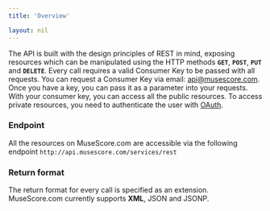 ```yaml
---
title: 'Overview'

layout: nil
---
```


The API is built with the design principles of REST in mind, exposing resources which can be manipulated using the HTTP methods **`GET`**, **`POST`**, **`PUT`** and **`DELETE`**.
Every call requires a valid Consumer Key to be passed with all requests. You can request a Consumer Key via email: <api@musescore.com>.
 Once you have a key, you can pass it as a parameter into your requests. With your consumer key, you can access all the public resources. To access private resources, you need to authenticate the user with [OAuth](#/authentication).

### Endpoint

All the resources on MuseScore.com are accessible via the following endpoint
```http://api.musescore.com/services/rest```

### Return format

The return format for every call is specified as an extension. MuseScore.com currently supports **XML**, JSON and JSONP.

